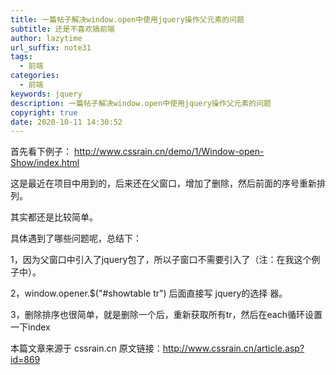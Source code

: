 ```yaml
---
title: 一篇帖子解决window.open中使用jquery操作父元素的问题
subtitle: 还是不喜欢搞前端
author: lazytime
url_suffix: note31
tags:
  - 前端
categories:
  - 前端
keywords: jquery
description: 一篇帖子解决window.open中使用jquery操作父元素的问题
copyright: true
date: 2020-10-11 14:30:52
---
```


首先看下例子：
http://www.cssrain.cn/demo/1/Window-open-Show/index.html

这是最近在项目中用到的，后来还在父窗口，增加了删除，然后前面的序号重新排列。

其实都还是比较简单。

具体遇到了哪些问题呢，总结下：

1，因为父窗口中引入了jquery包了，所以子窗口不需要引入了（注：在我这个例子中）。

2，window.opener.$("#showtable tr") 后面直接写 jquery的选择 器。

3，删除排序也很简单，就是删除一个后，重新获取所有tr，然后在each循环设置一下index

本篇文章来源于 cssrain.cn 原文链接：http://www.cssrain.cn/article.asp?id=869